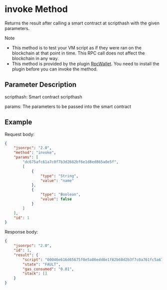 # invoke Method

Returns the result after calling a smart contract at scripthash with the given parameters.

> [!Note]
>
> - This method is to test your VM script as if they were ran on the blockchain at that point in time. This RPC call does not affect the blockchain in any way.
> - This method is provided by the plugin [RpcWallet](https://github.com/neo-project/neo-plugins/releases). You need to install the plugin before you can invoke the method.

## Parameter Description

scripthash: Smart contract scripthash

params: The parameters to be passed into the smart contract

## Example

Request body:

```json
{
    "jsonrpc": "2.0",
    "method": "invoke",
    "params": [
        "dc675afc61a7c0f7b3d2682bf6e1d8ed865a0e5f",
        [
            {
                "type": "String",
                "value": "name"
            },
            {
                "type": "Boolean",
                "value": false
            }
        ]
    ],
    "id": 1
}
```

Response body:

```json
{
    "jsonrpc": "2.0",
    "id": 1,
    "result": {
        "script": "00046e616d65675f0e5a86edd8e1f62b68d2b3f7c0a761fc5a67dc",
        "state": "FAULT",
        "gas_consumed": "0.01",
        "stack": []
    }
}
```
